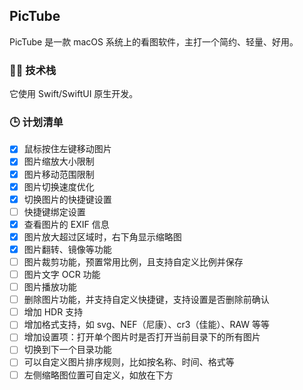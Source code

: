 ## PicTube

PicTube 是一款 macOS 系统上的看图软件，主打一个简约、轻量、好用。

### 👨‍💻 技术栈

它使用 Swift/SwiftUI 原生开发。

### 🕒 计划清单
- [x] 鼠标按住左键移动图片
- [x] 图片缩放大小限制
- [x] 图片移动范围限制
- [x] 图片切换速度优化
- [x] 切换图片的快捷键设置
- [ ] 快捷键绑定设置
- [x] 查看图片的 EXIF 信息
- [x] 图片放大超过区域时，右下角显示缩略图
- [x] 图片翻转、镜像等功能
- [ ] 图片裁剪功能，预置常用比例，且支持自定义比例并保存
- [ ] 图片文字 OCR 功能
- [ ] 图片播放功能
- [ ] 删除图片功能，并支持自定义快捷键，支持设置是否删除前确认
- [ ] 增加 HDR 支持
- [ ] 增加格式支持，如 svg、NEF（尼康）、cr3（佳能）、RAW 等等
- [ ] 增加设置项：打开单个图片时是否打开当前目录下的所有图片
- [ ] 切换到下一个目录功能
- [ ] 可以自定义图片排序规则，比如按名称、时间、格式等
- [ ] 左侧缩略图位置可自定义，如放在下方